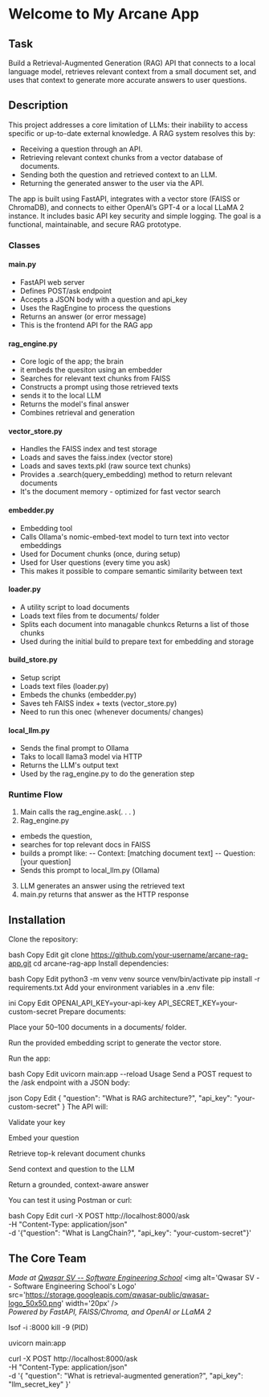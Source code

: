 # Welcome to My Arcane App

## Task
Build a Retrieval-Augmented Generation (RAG) API that connects to a local language model, retrieves relevant context from a small document set, and uses that context to generate more accurate answers to user questions.


## Description
This project addresses a core limitation of LLMs: their inability to access specific or up-to-date external knowledge. A RAG system resolves this by:

- Receiving a question through an API.
- Retrieving relevant context chunks from a vector database of documents.
- Sending both the question and retrieved context to an LLM.
- Returning the generated answer to the user via the API.

The app is built using FastAPI, integrates with a vector store (FAISS or ChromaDB), and connects to either OpenAI’s GPT-4 or a local LLaMA 2 instance. It includes basic API key security and simple logging. The goal is a functional, maintainable, and secure RAG prototype.

### Classes
#### main.py
- FastAPI web server
- Defines POST/ask endpoint
- Accepts a JSON body with a question and api_key
- Uses the RagEngine to process the questions
- Returns an answer (or error message)
- This is the frontend API for the RAG app
#### rag_engine.py
- Core logic of the app; the brain
- it embeds the quesiton using an embedder
- Searches for relevant text chunks from FAISS
- Constructs a prompt using those retrieved texts
- sends it to the local LLM
- Returns the model's final answer
- Combines retrieval and generation
#### vector_store.py
- Handles the FAISS index and test storage
- Loads and saves the faiss.index (vector store)
- Loads and saves texts.pkl (raw source text chunks)
- Provides a .search(query_embedding) method to return relevant documents
- It's the document memory - optimized for fast vector search

#### embedder.py
- Embedding tool
- Calls Ollama's nomic-embed-text model to turn text into vector embeddings
- Used for Document chunks (once, during setup)
- Used for User questions (every time you ask)
- This makes it possible to compare semantic similarity between text

#### loader.py
- A utility script to load documents
- Loads text files from te documents/ folder
- Splits each document into managable chunkcs
Returns a list of those chunks
- Used during the initial build to prepare text for embedding and storage

#### build_store.py
-  Setup script
- Loads text files (loader.py)
- Embeds the chunks (embedder.py)
- Saves teh FAISS index + texts (vector_store.py)
- Need to run this onec (whenever documents/ changes)

#### local_llm.py
- Sends the final prompt to Ollama
- Taks to locall llama3 model via HTTP
- Returns the LLM's output text
- Used by the rag_engine.py to do the generation step

### Runtime Flow
1. Main calls the rag_engine.ask(. . . )
2. Rag_engine.py 
- embeds the question,
- searches for top relevant docs in FAISS
- builds a prompt like:
-- Context: [matching document text]
-- Question: [your question]   
- Sends this prompt to local_llm.py (Ollama)
3. LLM generates an answer using the retrieved text
4. main.py returns that answer as the HTTP response

## Installation
Clone the repository:

bash
Copy
Edit
git clone https://github.com/your-username/arcane-rag-app.git
cd arcane-rag-app
Install dependencies:

bash
Copy
Edit
python3 -m venv venv
source venv/bin/activate
pip install -r requirements.txt
Add your environment variables in a .env file:

ini
Copy
Edit
OPENAI_API_KEY=your-api-key
API_SECRET_KEY=your-custom-secret
Prepare documents:

Place your 50–100 documents in a documents/ folder.

Run the provided embedding script to generate the vector store.

Run the app:

bash
Copy
Edit
uvicorn main:app --reload
Usage
Send a POST request to the /ask endpoint with a JSON body:

json
Copy
Edit
{
  "question": "What is RAG architecture?",
  "api_key": "your-custom-secret"
}
The API will:

Validate your key

Embed your question

Retrieve top-k relevant document chunks

Send context and question to the LLM

Return a grounded, context-aware answer

You can test it using Postman or curl:

bash
Copy
Edit
curl -X POST http://localhost:8000/ask \
  -H "Content-Type: application/json" \
  -d '{"question": "What is LangChain?", "api_key": "your-custom-secret"}'


## The Core Team
<span><i>Made at <a href='https://qwasar.io'>Qwasar SV -- Software Engineering School</a></i></span>
<span><img alt='Qwasar SV -- Software Engineering School's Logo' src='https://storage.googleapis.com/qwasar-public/qwasar-logo_50x50.png' width='20px' /></span>
<br>
<span><i>Powered by FastAPI, FAISS/Chroma, and OpenAI or LLaMA 2</i></span>


lsof -i :8000
kill -9 (PID)

uvicorn main:app

curl -X POST http://localhost:8000/ask \
  -H "Content-Type: application/json" \
  -d '{
    "question": "What is retrieval-augmented generation?",
    "api_key": "llm_secret_key"
  }'
